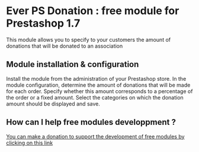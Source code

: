 # Ever PS Donation : free module for Prestashop 1.7 #

This module allows you to specify to your customers the amount of donations that will be donated to an association

## Module installation & configuration ##

Install the module from the administration of your Prestashop store.
In the module configuration, determine the amount of donations that will be made for each order.
Specify whether this amount corresponds to a percentage of the order or a fixed amount.
Select the categories on which the donation amount should be displayed and save.

## How can I help free modules developpment ? ##

[You can make a donation to support the development of free modules by clicking on this link](https://www.paypal.com/donate?hosted_button_id=3CM3XREMKTMSE)